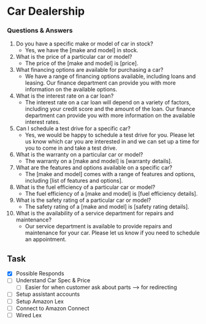 # Car Dealership

### Questions & Answers
1. Do you have a specific make or model of car in stock?
    - Yes, we have the [make and model] in stock.
2. What is the price of a particular car or model?
    - The price of the [make and model] is [price].
3. What financing options are available for purchasing a car?
    - We have a range of financing options available, including loans and leasing. Our finance department can provide you with more information on the available options.
4. What is the interest rate on a car loan?
    - The interest rate on a car loan will depend on a variety of factors, including your credit score and the amount of the loan. Our finance department can provide you with more information on the available interest rates.
5. Can I schedule a test drive for a specific car?
    - Yes, we would be happy to schedule a test drive for you. Please let us know which car you are interested in and we can set up a time for you to come in and take a test drive.
6. What is the warranty on a particular car or model?
    - The warranty on a [make and model] is [warranty details].
7. What are the features and options available on a specific car?
    - The [make and model] comes with a range of features and options, including [list of features and options].
8. What is the fuel efficiency of a particular car or model?
    - The fuel efficiency of a [make and model] is [fuel efficiency details].
9. What is the safety rating of a particular car or model?
    - The safety rating of a [make and model] is [safety rating details].
10. What is the availability of a service department for repairs and maintenance?
    - Our service department is available to provide repairs and maintenance for your car. Please let us know if you need to schedule an appointment.


## Task
- [x] Possible Responds
- [ ] Understand Car Spec & Price
	- [ ] Easier for when customer ask about parts --> for redirecting 
- [ ] Setup assistant accounts
- [ ] Setup Amazon Lex
- [ ] Connect to Amazon Connect
- [ ] Wired Lex